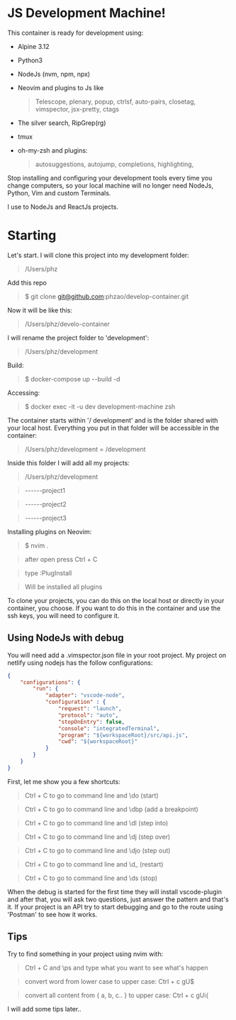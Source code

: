 # JS Development Machine!

This container is ready for development using:

- Alpine 3.12
- Python3
- NodeJs (nvm, npm, npx)
- Neovim and plugins to Js like
  >  Telescope, plenary, popup, ctrlsf, auto-pairs, closetag, vimspector, jsx-pretty, ctags

- The silver search, RipGrep(rg)
- tmux
- oh-my-zsh and plugins:
  > autosuggestions, autojump, completions, highlighting,

Stop installing and configuring your development tools every time you change computers, so your local machine will no longer need NodeJs, Python, Vim and custom Terminals.

I use to NodeJs and ReactJs projects.

# Starting

Let's start. I will clone this project into my development folder:
  > /Users/phz

Add this repo
  > $ git clone git@github.com:phzao/develop-container.git

Now it will be like this:
  > /Users/phz/develo-container

I will rename the project folder to 'development':
  > /Users/phz/development

Build:
  > $ docker-compose up --build -d

Accessing:
  > $ docker exec -it -u dev development-machine zsh

The container starts within '/ development' and is the folder shared with your local host. Everything you put in that folder will be accessible in the container:
  > /Users/phz/development  = /development

Inside this folder I will add all my projects:
> /Users/phz/development

> ------project1

> ------project2

> ------project3

Installing plugins on Neovim:
  > $ nvim .

  >  after open press Ctrl + C

  >  type :PlugInstall

  >  Will be installed all plugins

To clone your projects, you can do this on the local host or directly in your container, you choose. If you want to do this in the container and use the ssh keys, you will need to configure it.

## Using NodeJs with debug

You will need add a .vimspector.json file in your root project. My project on netlify using nodejs has the follow configurations:

````JSON
{
	"configurations": {
		"run": {
			"adapter": "vscode-node",
			"configuration" : {
				"request": "launch",
				"protocol": "auto",
				"stopOnEntry": false,
				"console": "integratedTerminal",
				"program": "${workspaceRoot}/src/api.js",
				"cwd": "${workspaceRoot}"
			}
		}
	}
}
````

First, let me show you a few shortcuts:
>  Ctrl + C to go to command line and \do (start)

>  Ctrl + C to go to command line and \dbp (add a breakpoint)

>  Ctrl + C to go to command line and \dl (step into)

>  Ctrl + C to go to command line and \dj (step over)

>  Ctrl + C to go to command line and \djo (step out)

>  Ctrl + C to go to command line and \d_ (restart)

>  Ctrl + C to go to command line and \ds (stop)

When the debug is started for the first time they will install vscode-plugin and after that, you will ask two questions, just answer the pattern and that's it. If your project is an API try to start debugging and go to the route using 'Postman' to see how it works.

## Tips

Try to find something in your project using nvim with:
  >  Ctrl + C and \ps and type what you want to see what's happen

> convert word from lower case to upper case: Ctrl + c gU$

> convert all content from { a, b, c.. } to upper case: Ctrl + c gUi{

I will add some tips later..


